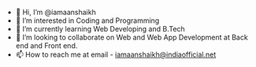 - 👋 Hi, I’m @iamaanshaikh
- 👀 I’m interested in Coding and Programming
- 🌱 I’m currently learning Web Developing and B.Tech
- 💞️ I’m looking to collaborate on Web and Web App Development at Back end and Front end.
- 📫 How to reach me at email - iamaanshaikh@indiaofficial.net

<!---
iamaanshaikh/iamaanshaikh is a ✨ special ✨ repository because its `README.md` (this file) appears on your GitHub profile.
You can click the Preview link to take a look at your changes.
--->
